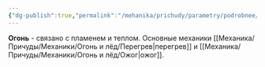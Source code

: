 ```yaml
---
{"dg-publish":true,"permalink":"/mehanika/prichudy/parametry/podrobnee/gruppy-prichud/gruppa-ogon/"}
---
```


**Огонь** - связано с пламенем и теплом. Основные механики [[Механика/Причуды/Механики/Огонь и лёд/Перегрев\|перегрев]] и [[Механика/Причуды/Механики/Огонь и лёд/Ожог\|ожог]]. 
